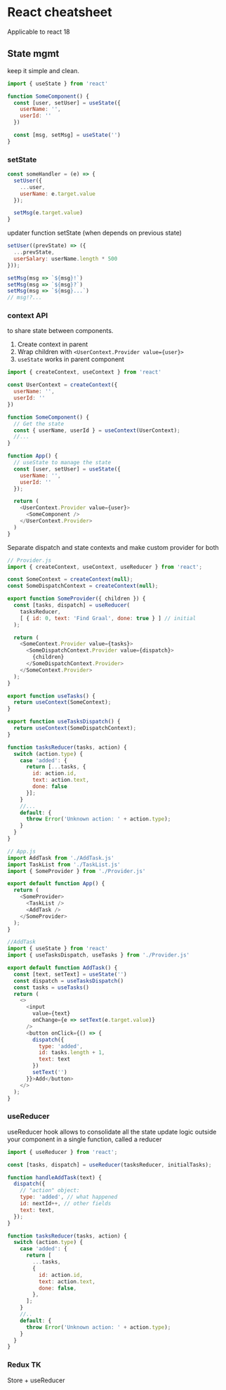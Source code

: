 # React cheatsheet

Applicable to react 18

## State mgmt
keep it simple and clean.

```js
import { useState } from 'react'

function SomeComponent() {
  const [user, setUser] = useState({
    userName: '',
    userId: ''
  })

  const [msg, setMsg] = useState('')
}
```
### setState

```js
const someHandler = (e) => {
  setUser({
    ...user,
    userName: e.target.value
  });

  setMsg(e.target.value)
}
```
updater function setState (when depends on previous state)
```js
setUser((prevState) => ({
  ...prevState,
  userSalary: userName.length * 500
}));

setMsg(msg => `${msg}!`)
setMsg(msg => `${msg}?`)
setMsg(msg => `${msg}...`)
// msg!?...
```
### context API
to share state between components.
1. Create context in parent
2. Wrap children with `<UserContext.Provider value={user}>`
3. `useState` works in parent component

```js
import { createContext, useContext } from 'react'

const UserContext = createContext({
  userName: '',
  userId: ''
})

function SomeComponent() {
  // Get the state
  const { userName, userId } = useContext(UserContext);
  //...
}

function App() {
  // useState to manage the state
  const [user, setUser] = useState({
    userName: '',
    userId: ''
  });

  return (
    <UserContext.Provider value={user}>
      <SomeComponent />
    </UserContext.Provider>
  )
}

```
Separate dispatch and state contexts and make custom provider for both
```js
// Provider.js
import { createContext, useContext, useReducer } from 'react';

const SomeContext = createContext(null);
const SomeDispatchContext = createContext(null);

export function SomeProvider({ children }) {
  const [tasks, dispatch] = useReducer(
    tasksReducer,
    [ { id: 0, text: 'Find Graal', done: true } ] // initial
  );

  return (
    <SomeContext.Provider value={tasks}>
      <SomeDispatchContext.Provider value={dispatch}>
        {children}
      </SomeDispatchContext.Provider>
    </SomeContext.Provider>
  );
}

export function useTasks() {
  return useContext(SomeContext);
}

export function useTasksDispatch() {
  return useContext(SomeDispatchContext);
}

function tasksReducer(tasks, action) {
  switch (action.type) {
    case 'added': {
      return [...tasks, {
        id: action.id,
        text: action.text,
        done: false
      }];
    }
    //...
    default: {
      throw Error('Unknown action: ' + action.type);
    }
  }
}

// App.js
import AddTask from './AddTask.js'
import TaskList from './TaskList.js'
import { SomeProvider } from './Provider.js'

export default function App() {
  return (
    <SomeProvider>
      <TaskList />
      <AddTask />
    </SomeProvider>
  );
}

//AddTask
import { useState } from 'react'
import { useTasksDispatch, useTasks } from './Provider.js'

export default function AddTask() {
  const [text, setText] = useState('')
  const dispatch = useTasksDispatch()
  const tasks = useTasks()
  return (
    <>
      <input
        value={text}
        onChange={e => setText(e.target.value)}
      />
      <button onClick={() => {
        dispatch({
          type: 'added',
          id: tasks.length + 1,
          text: text
        })
        setText('')
      }}>Add</button>
    </>
  );
}

```
### useReducer
useReducer hook allows to consolidate all the state update logic outside your component in a single function, called a reducer
```js
import { useReducer } from 'react';

const [tasks, dispatch] = useReducer(tasksReducer, initialTasks);

function handleAddTask(text) {
  dispatch({
    // "action" object:
    type: 'added', // what happened
    id: nextId++, // other fields
    text: text,
  });
}

function tasksReducer(tasks, action) {
  switch (action.type) {
    case 'added': {
      return [
        ...tasks,
        {
          id: action.id,
          text: action.text,
          done: false,
        },
      ];
    }
    //..
    default: {
      throw Error('Unknown action: ' + action.type);
    }
  }
}
```
### Redux TK
Store + useReducer
```

```
